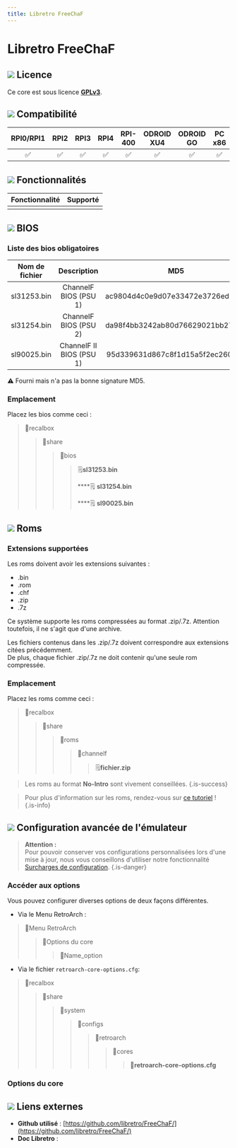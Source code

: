 ```yaml
---
title: Libretro FreeChaF
---
```


# Libretro FreeChaF



## ![](./gerald-g-parchment-background-or-border-5.svg) Licence

Ce core est sous licence [**GPLv3**](https://github.com/libretro/FreeChaF/blob/master/LICENSE).

## ![](./compatibility.png) Compatibilité

| RPI0/RPI1 | RPI2 | RPI3 | RPI4 | RPI-400 | ODROID XU4 | ODROID GO | PC x86 | PC X86\_64 |
| :---: | :---: | :---: | :---: | :---: | :---: | :---: | :---: | :---: |
| ✅ | ✅ | ✅ | ✅ | ✅ | ✅ | ✅ | ✅ | ✅ |

## ![](./cogwheel-145804_640.png) Fonctionnalités

| **Fonctionnalité** | Supporté |
| :---: | :---: |
|  |  |

## ![](./tqfp32.svg) BIOS

### Liste des bios obligatoires

| Nom de fichier | Description | MD5 | Fourni |
| :---: | :---: | :---: | :---: |
| sl31253.bin | ChannelF BIOS \(PSU 1\) | ac9804d4c0e9d07e33472e3726ed15c3 | ❌ |
| sl31254.bin | ChannelF BIOS \(PSU 2\) | da98f4bb3242ab80d76629021bb27585 | ❌ |
| sl90025.bin | ChannelF II BIOS \(PSU 1\) | 95d339631d867c8f1d15a5f2ec26069d | ⚠ |

⚠ Fourni mais n'a pas la bonne signature MD5.

### **Emplacement**

Placez les bios comme ceci :

> 📁recalbox
>
> > 📁share
> >
> > > 📁bios
> > >
> > > > 🗒**sl31253.bin**
> > > >
> > > > \*\*\*\*🗒 **sl31254.bin**
> > > >
> > > > \*\*\*\*🗒 **sl90025.bin**

## ![](./rom-30098_640.png) Roms

### **Extensions supportées**

Les roms doivent avoir les extensions suivantes :

* .bin
* .rom
* .chf
* .zip
* .7z

Ce système supporte les roms compressées au format .zip/.7z. Attention toutefois, il ne s'agit que d'une archive.

Les fichiers contenus dans les .zip/.7z doivent correspondre aux extensions citées précédemment.  
De plus, chaque fichier .zip/.7z ne doit contenir qu'une seule rom compressée.

### **Emplacement**

Placez les roms comme ceci : 

> 📁recalbox
>
> > 📁share
> >
> > > 📁roms
> > >
> > > > 📁channelf
> > > >
> > > > > 🗒**fichier.zip**


>Les roms au format **No-Intro** sont vivement conseillées.
{.is-success}


>Pour plus d'information sur les roms, rendez-vous sur [ce tutoriel](/fr/tutoriels/jeux/generalite/les-roms-et-les-isos) !
{.is-info}

## ![](./hammer-28636_640.png) Configuration avancée de l'émulateur


>**Attention :**  
>Pour pouvoir conserver vos configurations personnalisées lors d'une mise à jour, nous vous conseillons d'utiliser notre fonctionnalité [Surcharges de configuration](/fr/usage-avance/surcharge-de-configuration).
{.is-danger}

### Accéder aux options

Vous pouvez configurer diverses options de deux façons différentes.

* Via le Menu RetroArch :

> 📁Menu RetroArch
>
> > 📁Options du core
> >
> > > 🧩Name\_option

* Via le fichier `retroarch-core-options.cfg`:

> 📁recalbox
>
> > 📁share
> >
> > > 📁system
> > >
> > > > 📁configs
> > > >
> > > > > 📁retroarch
> > > > >
> > > > > > 📁cores
> > > > > >
> > > > > > > 🧩**retroarch-core-options.cfg**

### Options du core

## ![](./kisspng-web-development-world-wide-web-computer-icons-webs-world-wide-web-icon-png-5ab05c24477216.4540070115215073642927.png) Liens externes

* **Github utilisé** : [https://github.com/libretro/FreeChaF/](https://github.com/libretro/FreeChaF/)
* **Doc Libretro** : 

